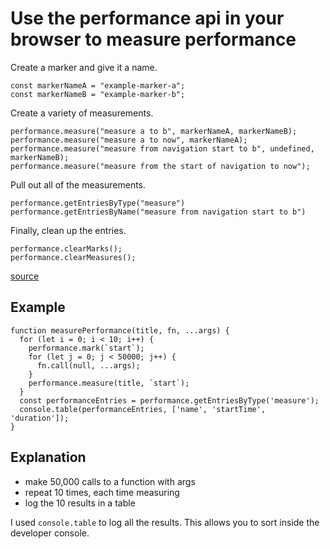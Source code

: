 # Use the performance api in your browser to measure performance

Create a marker and give it a name.

    const markerNameA = "example-marker-a";
    const markerNameB = "example-marker-b";

Create a variety of measurements.

    performance.measure("measure a to b", markerNameA, markerNameB);
    performance.measure("measure a to now", markerNameA);
    performance.measure("measure from navigation start to b", undefined, markerNameB);
    performance.measure("measure from the start of navigation to now");

Pull out all of the measurements.

    performance.getEntriesByType("measure")
    performance.getEntriesByName("measure from navigation start to b")

Finally, clean up the entries.

    performance.clearMarks();
    performance.clearMeasures();

[source](https://developer.mozilla.org/en-US/docs/Web/API/Performance)

## Example

    function measurePerformance(title, fn, ...args) {
      for (let i = 0; i < 10; i++) {
        performance.mark(`start`);
        for (let j = 0; j < 50000; j++) {
          fn.call(null, ...args);
        }
        performance.measure(title, `start`);
      }
      const performanceEntries = performance.getEntriesByType('measure');
      console.table(performanceEntries, ['name', 'startTime', 'duration']);
    }

## Explanation

- make 50,000 calls to a function with args
- repeat 10 times, each time measuring
- log the 10 results in a table

I used `console.table` to log all the results. This allows you to sort inside the developer console.
